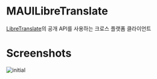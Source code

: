 # MAUILibreTranslate
[LibreTranslate](https://github.com/LibreTranslate/LibreTranslate)의 공개 API를 사용하는 크로스 플랫폼 클라이언트


# Screenshots
![initial](https://user-images.githubusercontent.com/LiberRuth/MAUILibreTranslate/master/Screenshots/Img1.PNG)
